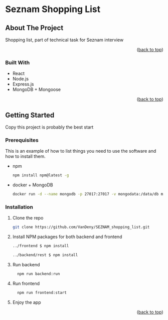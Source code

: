 # Seznam Shopping List

## About The Project

Shopping list, part of technical task for Seznam interview

<p align="right">(<a href="#readme-top">back to top</a>)</p>



### Built With

* React
* Node.js
* Express.js
* MongoDB + Mongoose

<p align="right">(<a href="#readme-top">back to top</a>)</p>



<!-- GETTING STARTED -->
## Getting Started

Copy this project is probably the best start

### Prerequisites

This is an example of how to list things you need to use the software and how to install them.
* npm
  ```sh
  npm install npm@latest -g
  ```
* docker + MongoDB
  ```sh
  docker run -d --name mongodb -p 27017:27017 -v mongodata:/data/db mongo:latest
  ```
  
### Installation

1. Clone the repo
   ```sh
   git clone https://github.com/VanDeny/SEZNAM_shopping_list.git
   ```
2. Install NPM packages for both backend and frontend
   ```sh
   ../frontend $ npm install
   ```
   ```sh
   ../backend/rest $ npm install
   ```
3. Run backend
      ```sh
        npm run backend:run
      ```
4. Run frontend
      ```sh
        npm run frontend:start
      ```
5. Enjoy the app

<p align="right">(<a href="#readme-top">back to top</a>)</p>
